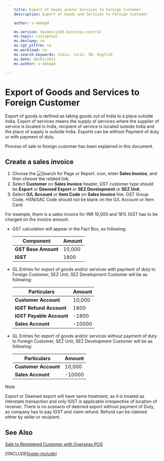 ```yaml
---
    title: Export of Goods and/or Services to Foreign Customer
    description: Export of Goods and Services to Foreign Customer

    author: v-debapd

    ms.service: dynamics365-business-central
    ms.topic: conceptual
    ms.devlang: na
    ms.tgt_pltfrm: na
    ms.workload: na
    ms.search.keywords: India, local, IN, English
    ms.date: 04/01/2021
    ms.author: v-debapd

---
```

# Export of Goods and Services to Foreign Customer


Export of goods is defined as taking goods out of India to a place outside India. Export of services means the supply of services where the supplier of service is located in India, recipient of service is located outside India and the place of supply is outside India. Exports can be without Payment of duty or with payment of duty.
 
Process of sale to foreign customer has been explained in this document.

## Create a sales invoice

1. Choose the ![Search for Page or Report.](image/search_small.png "Search for Page or Report icon") icon, enter **Sales Invoice**, and then choose the related link.
2. Select **Customer** on **Sales Invoice** header, GST customer type should be **Export** or **Deemed Export** or **SEZ Development** or **SEZ Unit**.
3. Select **G/L Account** or **Item Code** on **Sales Invoice** line. GST Group Code, HSN/SAC Code should not be blank on the G/L Account or Item Card. 

For example, there is a sales invoice for INR 10,000 and 18% IGST has to be charged on the invoice amount.
- GST calculation will appear in the Fact Box, as following:
    
    |Component|Amount|
    |----------------------------------|---------------------------------------|  
    |**GST Base Amount**|10,000|  
    |**IGST**|1800|  
    
- GL Entries for export of goods and/or services with payment of duty to Foreign Customer, SEZ Unit, SEZ Development Customer will be as following:

    |Particulars|Amount|
    |----------------------------------|---------------------------------------|  
    |**Customer Account**|10,000|  
    |**IGST Refund Account**|1800|
    |**IGST Payable Account**|-1800|
    |**Sales Account**|-10000|

- GL Entries for export of goods and/or services without payment of duty to Foreign Customer, SEZ Unit, SEZ Development Customer will be as following:

    |Particulars|Amount|
    |----------------------------------|---------------------------------------|  
    |**Customer Account**|10,000|  
    |**Sales Account**|-10000|


> [!NOTE]
> Export or Deemed export will have same treatment, as it is treated as interstate transaction and only IGST is applicable irrespective of location of receiver. There is no scenario of deemed export without payment of Duty, as company has to pay IGST and claim refund. Refund can be claimed either by seller or recipient.











## See Also 
[Sale to Registered Customer with Overseas POS](GST-Sale-to-Registered-Customer-Overseas-POS.md)





























[!INCLUDE[footer-include](../../includes/footer-banner.md)]